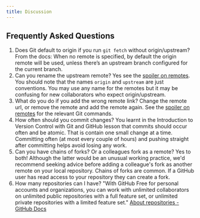 ```yaml
---
title: Discussion
---
```


## Frequently Asked Questions

1. Does Git default to origin if you run `git fetch` without origin/upstream?
    From the docs:
    When no remote is specified, by default the origin remote will be used, unless there’s an upstream branch configured for the current branch.
2. Can you rename the upstream remote?
    Yes see the [spoiler on remotes](../episodes/03-feature-branch.md#some-more-about-remotes).
    You should note that the names `origin` and `upstream` are just conventions.
    You may use any name for the remotes but it may be confusing
    for new collaborators who expect origin/upstream.
3. What do you do if you add the wrong remote link?
    Change the remote url, or remove the remote and add the remote again.
    See the [spoiler on remotes](../episodes/03-feature-branch.md#some-more-about-remotes) for the relevant Git commands.
4. How often should you commit changes?
    You learnt in the Introduction to Version Control with Git and GitHub
    lesson that commits should occur often and be atomic.
    That is contain one small change at a time.
    Committing often (at most every couple of hours) and pushing straight after
    committing helps avoid losing any work.
5. Can you have chains of forks? Or a colleagues fork as a remote?
    Yes to both! Although the latter would be an unusual working practice,
    we'd recommend seeking advice before adding a colleague's fork
    as another remote on your local repository.
    Chains of forks are common. If a GitHub user has read access to your
    repository they can create a fork.
6. How many repositories can I have?
    "With GitHub Free for personal accounts and organizations, you can work with unlimited collaborators on unlimited public repositories with a full feature set, or unlimited private repositories with a limited feature set."
    [About repositories - GitHub Docs](https://docs.github.com/en/repositories/creating-and-managing-repositories/about-repositories)
